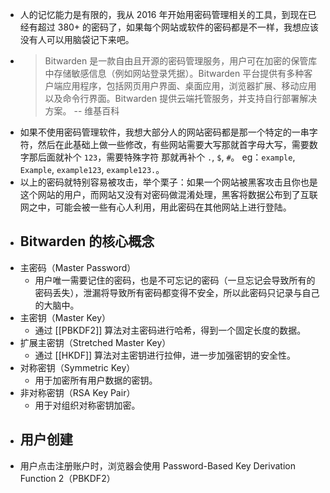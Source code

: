 - 人的记忆能力是有限的，我从 2016 年开始用密码管理相关的工具，到现在已经有超过 380+ 的密码了，如果每个网站或软件的密码都是不一样，我想应该没有人可以用脑袋记下来吧。
- > Bitwarden 是一款自由且开源的密码管理服务，用户可在加密的保管库中存储敏感信息（例如网站登录凭据）。Bitwarden 平台提供有多种客户端应用程序，包括网页用户界面、桌面应用，浏览器扩展、移动应用以及命令行界面。Bitwarden 提供云端托管服务，并支持自行部署解决方案。 -- 维基百科
- 如果不使用密码管理软件，我想大部分人的网站密码都是那一个特定的一串字符，然后在此基础上做一些修改，有些网站需要大写那就首字母大写，需要数字那后面就补个 `123`，需要特殊字符 那就再补个 `.`, `$`, `#`。 eg：`example`, `Example`, `example123`, `example123.`。
- 以上的密码就特别容易被攻击，举个栗子：如果一个网站被黑客攻击且你也是这个网站的用户，而网站又没有对密码做混淆处理，黑客将数据公布到了互联网之中，可能会被一些有心人利用，用此密码在其他网站上进行登陆。
- ## Bitwarden 的核心概念
- 主密码（Master Password）
	- 用户唯一需要记住的密码，也是不可忘记的密码（一旦忘记会导致所有的密码丢失），泄漏将导致所有密码都变得不安全，所以此密码只记录与自己的大脑中。
- 主密钥（Master Key）
	- 通过 [[PBKDF2]] 算法对主密码进行哈希，得到一个固定长度的数据。
- 扩展主密钥（Stretched Master Key）
	- 通过 [[HKDF]] 算法对主密钥进行拉伸，进一步加强密钥的安全性。
- 对称密钥（Symmetric Key）
	- 用于加密所有用户数据的密钥。
- 非对称密钥（RSA Key Pair）
	- 用于对组织对称密钥加密。
- ## 用户创建
- 用户点击注册账户时，浏览器会使用 Password-Based Key Derivation Function 2（PBKDF2）